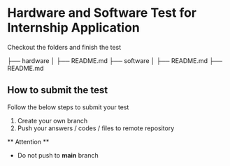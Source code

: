 # Hardware and Software Test for Internship Application
Checkout the folders and finish the test

├── hardware
│   ├── README.md
├── software
│   ├── README.md
├── README.md

## How to submit the test

Follow the below steps to submit your test
 1. Create your own branch
 2. Push your answers / codes / files to remote repository


** Attention **
 - Do not push to **main** branch


